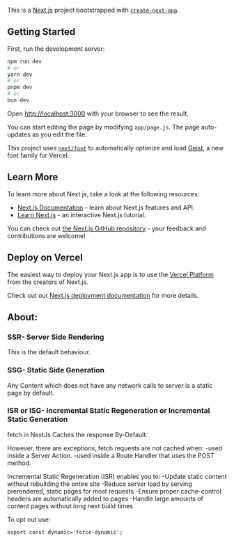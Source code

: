 This is a [Next.js](https://nextjs.org) project bootstrapped with [`create-next-app`](https://github.com/vercel/next.js/tree/canary/packages/create-next-app).

## Getting Started

First, run the development server:

```bash
npm run dev
# or
yarn dev
# or
pnpm dev
# or
bun dev
```

Open [http://localhost:3000](http://localhost:3000) with your browser to see the result.

You can start editing the page by modifying `app/page.js`. The page auto-updates as you edit the file.

This project uses [`next/font`](https://nextjs.org/docs/app/building-your-application/optimizing/fonts) to automatically optimize and load [Geist](https://vercel.com/font), a new font family for Vercel.

## Learn More

To learn more about Next.js, take a look at the following resources:

- [Next.js Documentation](https://nextjs.org/docs) - learn about Next.js features and API.
- [Learn Next.js](https://nextjs.org/learn) - an interactive Next.js tutorial.

You can check out [the Next.js GitHub repository](https://github.com/vercel/next.js) - your feedback and contributions are welcome!

## Deploy on Vercel

The easiest way to deploy your Next.js app is to use the [Vercel Platform](https://vercel.com/new?utm_medium=default-template&filter=next.js&utm_source=create-next-app&utm_campaign=create-next-app-readme) from the creators of Next.js.

Check out our [Next.js deployment documentation](https://nextjs.org/docs/app/building-your-application/deploying) for more details.

## About:
### SSR- Server Side Rendering
This is the default behaviour.

### SSG- Static Side Generation
Any Content which does not have any network calls to server is a static page by default.

### ISR or ISG- Incremental Static Regeneration or Incremental Static Generation
fetch in NextJs Caches the response By-Default.

However, there are exceptions, fetch requests are not cached when:
-used inside a Server Action.
-used inside a Route Handler that uses the POST method. 

Incremental Static Regeneration (ISR) enables you to:
-Update static content without rebuilding the entire site
-Reduce server load by serving prerendered, static pages for most requests
-Ensure proper cache-control headers are automatically added to pages
-Handle large amounts of content pages without long next build times

To opt out use:
```
export const dynamic='force-dynamic';
```

